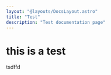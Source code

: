 ```yaml
---
layout: "@layouts/DocsLayout.astro"
title: "Test"
description: "Test documentation page"
---
```


# this is a test

tsdffd